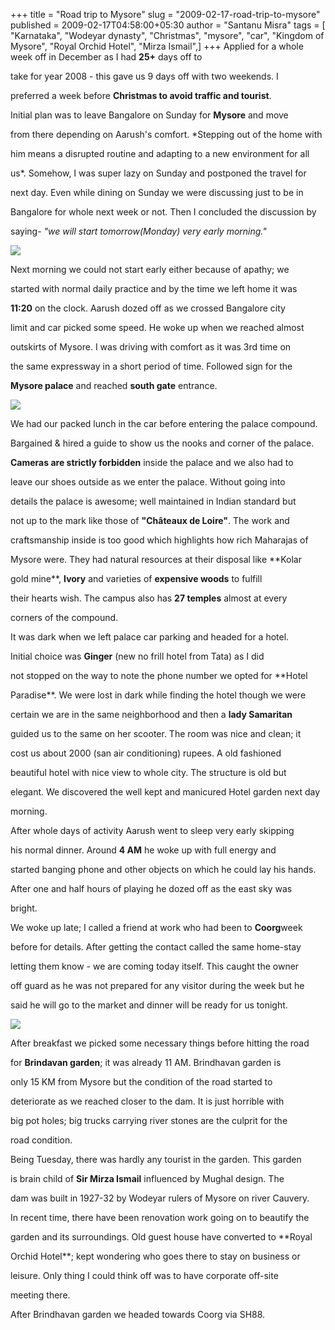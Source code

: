 +++
title = "Road trip to Mysore"
slug = "2009-02-17-road-trip-to-mysore"
published = 2009-02-17T04:58:00+05:30
author = "Santanu Misra"
tags = [ "Karnataka", "Wodeyar dynasty", "Christmas", "mysore", "car", "Kingdom of Mysore", "Royal Orchid Hotel", "Mirza Ismail",]
+++
Applied for a whole week off in December as I had **25+** days off to

take for year 2008 - this gave us 9 days off with two weekends. I

preferred a week before **Christmas to avoid traffic and tourist**.

Initial plan was to leave Bangalore on Sunday for **Mysore** and move

from there depending on Aarush's comfort. *Stepping out of the home with

him means a disrupted routine and adapting to a new environment for all

us*. Somehow, I was super lazy on Sunday and postponed the travel for

next day. Even while dining on Sunday we were discussing just to be in

Bangalore for whole next week or not. Then I concluded the discussion by

saying- *"we will start tomorrow(Monday) very early morning."*



  



[![](../images/thumbnails/2009-02-17-road-trip-to-mysore-bangalore_mysore_express_way.jpg)](../images/2009-02-17-road-trip-to-mysore-bangalore_mysore_express_way.jpg)



Next morning we could not start early either because of apathy; we

started with normal daily practice and by the time we left home it was

**11:20** on the clock. Aarush dozed off as we crossed Bangalore city

limit and car picked some speed. He woke up when we reached almost

outskirts of Mysore. I was driving with comfort as it was 3rd time on

the same expressway in a short period of time. Followed sign for the

**Mysore palace** and reached **south gate** entrance.



  



[![](../images/thumbnails/2009-02-17-road-trip-to-mysore-mysore_palace.jpg)](../images/2009-02-17-road-trip-to-mysore-mysore_palace.jpg)



We had our packed lunch in the car before entering the palace compound.

Bargained & hired a guide to show us the nooks and corner of the palace.

**Cameras are strictly forbidden** inside the palace and we also had to

leave our shoes outside as we enter the palace. Without going into

details the palace is awesome; well maintained in Indian standard but

not up to the mark like those of **"Châteaux de Loire"**. The work and

craftsmanship inside is too good which highlights how rich Maharajas of

Mysore were. They had natural resources at their disposal like **Kolar

gold mine**, **Ivory** and varieties of **expensive woods** to fulfill

their hearts wish. The campus also has **27 temples** almost at every

corners of the compound.



It was dark when we left palace car parking and headed for a hotel.

Initial choice was **Ginger** (new no frill hotel from Tata) as I did

not stopped on the way to note the phone number we opted for **Hotel

Paradise**. We were lost in dark while finding the hotel though we were

certain we are in the same neighborhood and then a **lady Samaritan**

guided us to the same on her scooter. The room was nice and clean; it

cost us about 2000 (san air conditioning) rupees. A old fashioned

beautiful hotel with nice view to whole city. The structure is old but

elegant. We discovered the well kept and manicured Hotel garden next day

morning.



After whole days of activity Aarush went to sleep very early skipping

his normal dinner. Around **4 AM** he woke up with full energy and

started banging phone and other objects on which he could lay his hands.

After one and half hours of playing he dozed off as the east sky was

bright.



We woke up late; I called a friend at work who had been to **Coorg**week

before for details. After getting the contact called the same home-stay

letting them know - we are coming today itself. This caught the owner

off guard as he was not prepared for any visitor during the week but he

said he will go to the market and dinner will be ready for us tonight.



  



[![](../images/thumbnails/2009-02-17-road-trip-to-mysore-Brindavan_garden.jpg)](../images/2009-02-17-road-trip-to-mysore-Brindavan_garden.jpg)



After breakfast we picked some necessary things before hitting the road

for **Brindavan garden**; it was already 11 AM. Brindhavan garden is

only 15 KM from Mysore but the condition of the road started to

deteriorate as we reached closer to the dam. It is just horrible with

big pot holes; big trucks carrying river stones are the culprit for the

road condition.



Being Tuesday, there was hardly any tourist in the garden. This garden

is brain child of **Sir Mirza Ismail** influenced by Mughal design. The

dam was built in 1927-32 by Wodeyar rulers of Mysore on river Cauvery.

In recent time, there have been renovation work going on to beautify the

garden and its surroundings. Old guest house have converted to **Royal

Orchid Hotel**; kept wondering who goes there to stay on business or

leisure. Only thing I could think off was to have corporate off-site

meeting there.



After Brindhavan garden we headed towards Coorg via SH88.

